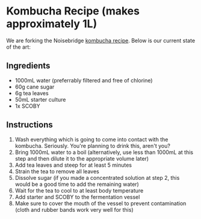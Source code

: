 # Kombucha Recipe (makes approximately 1L)
We are forking the Noisebridge [kombucha recipe](https://www.noisebridge.net/wiki/Kombucha_Brewing_Manual). Below is our current state of the art:

## Ingredients
* 1000mL water (preferrably filtered and free of chlorine)
* 60g cane sugar
* 6g tea leaves
* 50mL starter culture
* 1x SCOBY

## Instructions
1. Wash everything which is going to come into contact with the kombucha. Seriously. You're planning to drink this, aren't you?
2. Bring 1000mL water to a boil (alternatively, use less than 1000mL at this step and then dilute it to the appropriate volume later) 
3. Add tea leaves and steep for at least 5 minutes
4. Strain the tea to remove all leaves
5. Dissolve sugar (if you made a concentrated solution at step 2, this would be a good time to add the remaining water)
6. Wait for the tea to cool to at least body temperature
7. Add starter and SCOBY to the fermentation vessel
8. Make sure to cover the mouth of the vessel to prevent contamination (cloth and rubber bands work very well for this)
